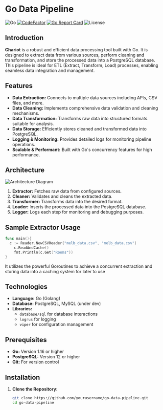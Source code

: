 # Go Data Pipeline

![Go](https://img.shields.io/badge/Language-Go-blue)
[![CodeFactor](https://www.codefactor.io/repository/github/yaojiejia/chariot/badge)](https://www.codefactor.io/repository/github/yaojiejia/chariot)
[![Go Report Card](https://goreportcard.com/badge/github.com/yaojiejia/chariot)](https://goreportcard.com/report/github.com/yaojiejia/chariot)
![License](https://img.shields.io/badge/License-MIT-green)


## Introduction

**Chariot** is a robust and efficient data processing tool built with Go. It is designed to extract data from various sources, perform cleaning and transformation, and store the processed data into a PostgreSQL database. This pipeline is ideal for ETL (Extract, Transform, Load) processes, enabling seamless data integration and management.

## Features

- **Data Extraction:** Connects to multiple data sources including APIs, CSV files, and more.
- **Data Cleaning:** Implements comprehensive data validation and cleaning mechanisms.
- **Data Transformation:** Transforms raw data into structured formats suitable for analysis.
- **Data Storage:** Efficiently stores cleaned and transformed data into PostgreSQL.
- **Logging & Monitoring:** Provides detailed logs for monitoring pipeline operations.
- **Scalable & Performant:** Built with Go's concurrency features for high performance.

## Architecture

![Architecture Diagram](docs/architecture.png)

1. **Extractor:** Fetches raw data from configured sources.
2. **Cleaner:** Validates and cleans the extracted data.
3. **Transformer:** Transforms data into the desired format.
4. **Loader:** Inserts the processed data into the PostgreSQL database.
5. **Logger:** Logs each step for monitoring and debugging purposes.

## Sample Extractor Usage
```go
func main(){
  c := Reader.NewCSVReader("melb_data.csv", "melb_data.csv")
	c.ReadAndCache()
	fmt.Println(c.Get("Rooms"))
}
```
It utilizes the powerful Goroutines to achieve a concurrent extraction and storing data into a caching system for 
later to use
## Technologies

- **Language:** Go (Golang)
- **Database:** PostgreSQL, MySQL (under dev)
- **Libraries:**
  - `database/sql` for database interactions
  - `logrus` for logging
  - `viper` for configuration management

## Prerequisites

- **Go:** Version 1.16 or higher
- **PostgreSQL:** Version 12 or higher
- **Git:** For version control

## Installation

1. **Clone the Repository:**

   ```bash
   git clone https://github.com/yourusername/go-data-pipeline.git
   cd go-data-pipeline

